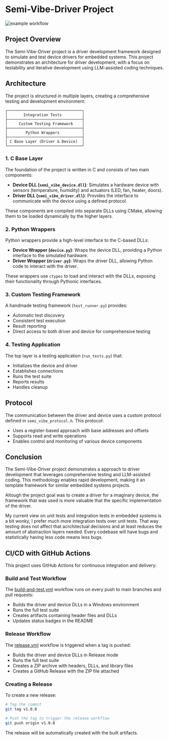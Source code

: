 # Semi-Vibe-Driver Project

![example workflow](https://github.com/oasdflkjo/semi-vibe-driver/actions/workflows/build-and-test.yml/badge.svg)

## Project Overview

The Semi-Vibe-Driver project is a driver development framework designed to simulate and test device drivers for embedded systems. This project demonstrates an architecture for driver development, with a focus on testability and iterative development using LLM-assisted coding techniques.

## Architecture

The project is structured in multiple layers, creating a comprehensive testing and development environment:

```
┌─────────────────────────────────┐
│       Integration Tests         │
├─────────────────────────────────┤
│     Custom Testing Framework    │
├─────────────────────────────────┤
│        Python Wrappers          │
├─────────────────────────────────┤
│ C Base Layer (Driver & Device)  │
└─────────────────────────────────┘
```

### 1. C Base Layer

The foundation of the project is written in C and consists of two main components:

- **Device DLL (`semi_vibe_device.dll`)**: Simulates a hardware device with sensors (temperature, humidity) and actuators (LED, fan, heater, doors).
- **Driver DLL (`semi_vibe_driver.dll`)**: Provides the interface to communicate with the device using a defined protocol.

These components are compiled into separate DLLs using CMake, allowing them to be loaded dynamically by the higher layers.

### 2. Python Wrappers

Python wrappers provide a high-level interface to the C-based DLLs:

- **Device Wrapper (`device.py`)**: Wraps the device DLL, providing a Python interface to the simulated hardware.
- **Driver Wrapper (`driver.py`)**: Wraps the driver DLL, allowing Python code to interact with the driver.

These wrappers use `ctypes` to load and interact with the DLLs, exposing their functionality through Pythonic interfaces.

### 3. Custom Testing Framework

A handmade testing framework (`test_runner.py`) provides:

- Automatic test discovery
- Consistent test execution
- Result reporting
- Direct access to both driver and device for comprehensive testing

### 4. Testing Application

The top layer is a testing application (`run_tests.py`) that:

- Initializes the device and driver
- Establishes connections
- Runs the test suite
- Reports results
- Handles cleanup

## Protocol

The communication between the driver and device uses a custom protocol defined in `semi_vibe_protocol.h`. This protocol:

- Uses a register-based approach with base addresses and offsets
- Supports read and write operations
- Enables control and monitoring of various device components

## Conclusion

The Semi-Vibe-Driver project demonstrates a approach to driver development that leverages comprehensive testing and LLM-assisted coding. This methodology enables rapid development, making it an template framework for similar embedded systems projects.

Altough the project goal was to create a driver for a imaginary device, the framework that was used is more valuable that the specific implementation of the driver. 

My current view on unit tests and integration tests in embedded systems is a bit wonky, I prefer much more integration tests over unit tests. 
That way testing does not affect that acrchitectual decisions and at least reduces the amount of abstraction layers needed. Every codebase will have bugs and statistically having less code means less bugs.

## CI/CD with GitHub Actions

This project uses GitHub Actions for continuous integration and delivery:

### Build and Test Workflow

The [build-and-test.yml](.github/workflows/build-and-test.yml) workflow runs on every push to main branches and pull requests:

- Builds the driver and device DLLs in a Windows environment
- Runs the full test suite
- Creates artifacts containing header files and DLLs
- Updates status badges in the README

### Release Workflow

The [release.yml](.github/workflows/release.yml) workflow is triggered when a tag is pushed:

- Builds the driver and device DLLs in Release mode
- Runs the full test suite
- Creates a ZIP archive with headers, DLLs, and library files
- Creates a GitHub Release with the ZIP file attached

### Creating a Release

To create a new release:

```bash
# Tag the commit
git tag v1.0.0

# Push the tag to trigger the release workflow
git push origin v1.0.0
```

The release will be automatically created with the built artifacts.


